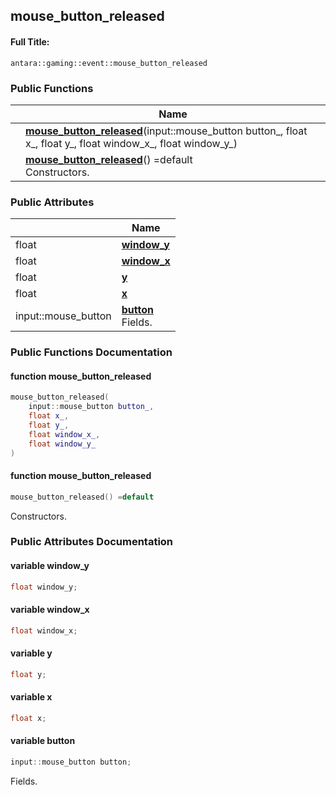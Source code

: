 

## mouse_button_released

#### Full Title:
```
antara::gaming::event::mouse_button_released
```















### Public Functions

|                | Name           |
| -------------- | -------------- |
|  | **[mouse_button_released](Classes/structantara_1_1gaming_1_1event_1_1mouse__button__released.md#function-mouse_button_released)**(input::mouse_button button_, float x_, float y_, float window_x_, float window_y_)  |
|  | **[mouse_button_released](Classes/structantara_1_1gaming_1_1event_1_1mouse__button__released.md#function-mouse_button_released)**() =default <br>Constructors.  |


### Public Attributes

|                | Name           |
| -------------- | -------------- |
| float | **[window_y](Classes/structantara_1_1gaming_1_1event_1_1mouse__button__released.md#variable-window_y)**  |
| float | **[window_x](Classes/structantara_1_1gaming_1_1event_1_1mouse__button__released.md#variable-window_x)**  |
| float | **[y](Classes/structantara_1_1gaming_1_1event_1_1mouse__button__released.md#variable-y)**  |
| float | **[x](Classes/structantara_1_1gaming_1_1event_1_1mouse__button__released.md#variable-x)**  |
| input::mouse_button | **[button](Classes/structantara_1_1gaming_1_1event_1_1mouse__button__released.md#variable-button)** <br>Fields.  |











### Public Functions Documentation

#### function mouse_button_released

```cpp
mouse_button_released(
    input::mouse_button button_,
    float x_,
    float y_,
    float window_x_,
    float window_y_
)
```




























#### function mouse_button_released

```cpp
mouse_button_released() =default
```

Constructors. 





























### Public Attributes Documentation

#### variable window_y

```cpp
float window_y;
```




























#### variable window_x

```cpp
float window_x;
```




























#### variable y

```cpp
float y;
```




























#### variable x

```cpp
float x;
```




























#### variable button

```cpp
input::mouse_button button;
```

Fields. 


































